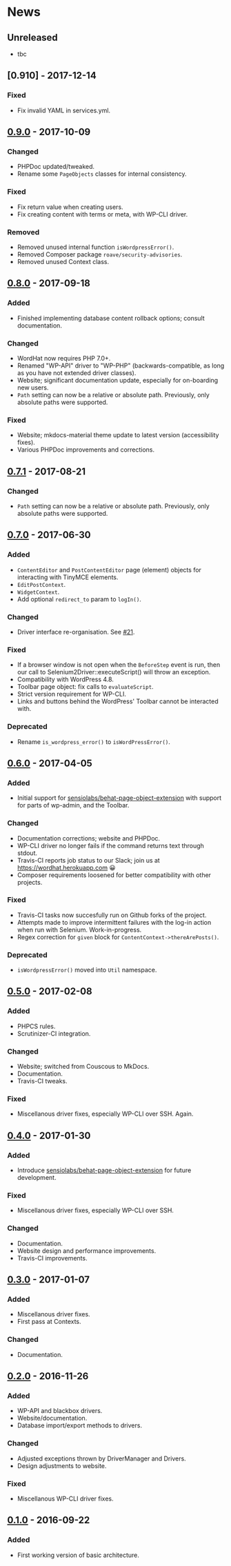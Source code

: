 # News

## Unreleased
- tbc

## [0.910] - 2017-12-14
### Fixed
- Fix invalid YAML in services.yml.

## [0.9.0] - 2017-10-09
### Changed
- PHPDoc updated/tweaked.
- Rename some `PageObjects` classes for internal consistency.

### Fixed
- Fix return value when creating users.
- Fix creating content with terms or meta, with WP-CLI driver.

### Removed
- Removed unused internal function `isWordpressError()`.
- Removed Composer package `roave/security-advisories`.
- Removed unused Context class.

## [0.8.0] - 2017-09-18
### Added
- Finished implementing database content rollback options; consult documentation.

### Changed
- WordHat now requires PHP 7.0+.
- Renamed "WP-API" driver to "WP-PHP" (backwards-compatible, as long as you have not extended driver classes).
- Website; significant documentation update, especially for on-boarding new users.
- `Path` setting can now be a relative or absolute path. Previously, only absolute paths were supported.

### Fixed
- Website; mkdocs-material theme update to latest version (accessibility fixes).
- Various PHPDoc improvements and corrections.

## [0.7.1] - 2017-08-21
### Changed
- `Path` setting can now be a relative or absolute path. Previously, only absolute paths were supported.

## [0.7.0] - 2017-06-30
### Added
- `ContentEditor` and `PostContentEditor` page (element) objects for interacting with TinyMCE elements.
- `EditPostContext`.
- `WidgetContext`.
- Add optional `redirect_to` param to `logIn()`.

### Changed
- Driver interface re-organisation. See [#21](https://github.com/paulgibbs/behat-wordpress-extension/issues/21).

### Fixed
- If a browser window is not open when the `BeforeStep` event is run, then our call to Selenium2Driver::executeScript() will throw an exception.
- Compatibility with WordPress 4.8.
- Toolbar page object: fix calls to `evaluateScript`.
- Strict version requirement for WP-CLI.
- Links and buttons behind the WordPress' Toolbar cannot be interacted with.

### Deprecated
- Rename `is_wordpress_error()` to `isWordPressError()`.

## [0.6.0] - 2017-04-05
### Added
- Initial support for [sensiolabs/behat-page-object-extension](https://github.com/sensiolabs/BehatPageObjectExtension) with support for parts of wp-admin, and the Toolbar.

### Changed
- Documentation corrections; website and PHPDoc.
- WP-CLI driver no longer fails if the command returns text through stdout.
- Travis-CI reports job status to our Slack; join us at https://wordhat.herokuapp.com 😀
- Composer requirements loosened for better compatibility with other projects.

### Fixed
- Travis-CI tasks now succesfully run on Github forks of the project.
- Attempts made to improve intermittent failures with the log-in action when run with Selenium. Work-in-progress.
- Regex correction for `given` block for `ContentContext->thereArePosts()`.

### Deprecated
- `isWordpressError()` moved into `Util` namespace.

## [0.5.0] - 2017-02-08
### Added
- PHPCS rules.
- Scrutinizer-CI integration.

### Changed
- Website; switched from Couscous to MkDocs.
- Documentation.
- Travis-CI tweaks.

### Fixed
- Miscellanous driver fixes, especially WP-CLI over SSH. Again.

## [0.4.0] - 2017-01-30
### Added
- Introduce [sensiolabs/behat-page-object-extension](https://github.com/sensiolabs/BehatPageObjectExtension) for future development.

### Fixed
- Miscellanous driver fixes, especially WP-CLI over SSH.

### Changed
- Documentation.
- Website design and performance improvements.
- Travis-CI improvements.

## [0.3.0] - 2017-01-07
### Added
- Miscellanous driver fixes.
- First pass at Contexts.

### Changed
- Documentation.

## [0.2.0] - 2016-11-26
### Added
- WP-API and blackbox drivers.
- Website/documentation.
- Database import/export methods to drivers.

### Changed
- Adjusted exceptions thrown by DriverManager and Drivers.
- Design adjustments to website.

### Fixed
- Miscellanous WP-CLI driver fixes.

## [0.1.0] - 2016-09-22
### Added
- First working version of basic architecture.

[0.9.0]: https://github.com/paulgibbs/behat-wordpress-extension/compare/v0.8.0...v0.9.0
[0.8.0]: https://github.com/paulgibbs/behat-wordpress-extension/compare/v0.7.0...v0.8.0
[0.7.1]: https://github.com/paulgibbs/behat-wordpress-extension/compare/v0.7.0...v0.7.1
[0.7.0]: https://github.com/paulgibbs/behat-wordpress-extension/compare/v0.6.0...v0.7.0
[0.6.0]: https://github.com/paulgibbs/behat-wordpress-extension/compare/v0.5.0...v0.6.0
[0.5.0]: https://github.com/paulgibbs/behat-wordpress-extension/compare/v0.4.0...v0.5.0
[0.4.0]: https://github.com/paulgibbs/behat-wordpress-extension/compare/v0.3.0...v0.4.0
[0.3.0]: https://github.com/paulgibbs/behat-wordpress-extension/compare/v0.2.0...v0.3.0
[0.2.0]: https://github.com/paulgibbs/behat-wordpress-extension/compare/v0.1.0...v0.2.0
[0.1.0]: https://github.com/paulgibbs/behat-wordpress-extension/commit/a47612c6bfd545f6a1dfa854b5080441d93f4514
